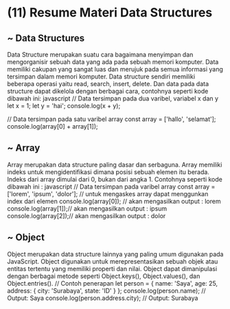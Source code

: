 # (11) Resume Materi Data Structures

## ~ Data Structures

Data Structure merupakan suatu cara bagaimana menyimpan dan mengorganisir sebuah data yang ada pada sebuah memori komputer. Data memiliki cakupan yang sangat luas dan merujuk pada semua informasi yang tersimpan dalam memori komputer. Data structure sendiri memiliki beberapa operasi yaitu read, search, insert, delete. Dan data pada data structure dapat dikelola dengan berbagai cara, contohnya seperti kode dibawah ini:
javascript
// Data tersimpan pada dua varibel, variabel x dan y
let x = 1;
let y = 'hai';
console.log(x + y);

// Data tersimpan pada satu varibel array
const array = ['hallo', 'selamat'];
console.log(array[0] + array[1]);

## ~ Array

Array merupakan data structure paling dasar dan serbaguna. Array memiliki indeks untuk mengidentifikasi dimana posisi sebuah elemen itu berada. Indeks dari array dimulai dari 0, bukan dari angka 1. Contohnya seperti kode dibawah ini :
javascript
// Data tersimpan pada varibel array
const array = ['lorem', 'ipsum', 'dolor'];
// untuk mengaskes array dapat menggunkan index dari elemen
console.log(array[0]); // akan mengasilkan output : lorem
console.log(array[1]);// akan mengasilkan output : ipsum
console.log(array[2]);// akan mengasilkan output : dolor

## ~ Object

Object merupakan data structure lainnya yang paling umum digunakan pada JavaScript. Object digunakan untuk merepresentasikan sebuah objek atau entitas tertentu yang memiliki properti dan nilai. Object dapat dimanipulasi dengan berbagai metode seperti Object.keys(), Object.values(), dan Object.entries().
// Contoh penerapan
let person = {
name: 'Saya',
age: 25,
address: {
city: 'Surabaya',
state: 'ID'
}
};
console.log(person.name); // Output: Saya
console.log(person.address.city); // Output: Surabaya
